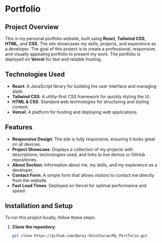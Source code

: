 # Portfolio

## Project Overview

This is my personal portfolio website, built using **React**, **Tailwind CSS**, **HTML**, and **CSS**. The site showcases my skills, projects, and experience as a developer. The goal of this project is to create a professional, responsive, and visually appealing portfolio to present my work. The portfolio is deployed on **Vercel** for fast and reliable hosting.

## Technologies Used

- **React**: A JavaScript library for building the user interface and managing state.
- **Tailwind CSS**: A utility-first CSS framework for quickly styling the UI.
- **HTML & CSS**: Standard web technologies for structuring and styling content.
- **Vercel**: A platform for hosting and deploying web applications.

## Features

- **Responsive Design**: The site is fully responsive, ensuring it looks great on all devices.
- **Project Showcase**: Displays a collection of my projects with descriptions, technologies used, and links to live demos or GitHub repositories.
- **About Section**: Information about me, my skills, and my experience as a developer.
- **Contact Form**: A simple form that allows visitors to contact me directly from the website.
- **Fast Load Times**: Deployed on Vercel for optimal performance and speed.

## Installation and Setup

To run this project locally, follow these steps:

1. **Clone the repository**:
   ```bash
   git clone https://github.com/Barai-ShivCharan/My_Portfolio.git
